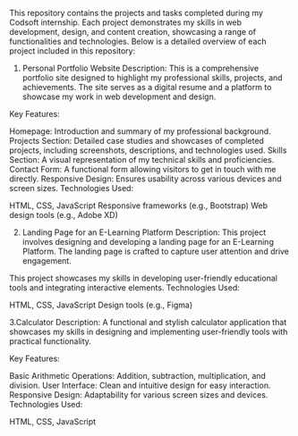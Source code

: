 This repository contains the projects and tasks completed during my Codsoft internship. Each project demonstrates my skills in web development, design, and content creation, showcasing a range of functionalities and technologies. Below is a detailed overview of each project included in this repository:

1. Personal Portfolio Website
Description:
This is a comprehensive portfolio site designed to highlight my professional skills, projects, and achievements. The site serves as a digital resume and a platform to showcase my work in web development and design.

Key Features:

Homepage: Introduction and summary of my professional background.
Projects Section: Detailed case studies and showcases of completed projects, including screenshots, descriptions, and technologies used.
Skills Section: A visual representation of my technical skills and proficiencies.
Contact Form: A functional form allowing visitors to get in touch with me directly.
Responsive Design: Ensures usability across various devices and screen sizes.
Technologies Used:

HTML, CSS, JavaScript
Responsive frameworks (e.g., Bootstrap)
Web design tools (e.g., Adobe XD)

2. Landing Page for an E-Learning Platform
Description:
This project involves designing and developing a landing page for an E-Learning Platform. The landing page is crafted to capture user attention and drive engagement.

This project showcases my skills in developing user-friendly educational tools and integrating interactive elements.
Technologies Used:

HTML, CSS, JavaScript
Design tools (e.g., Figma)

3.Calculator
Description:
A functional and stylish calculator application that showcases my skills in designing and implementing user-friendly tools with practical functionality.

Key Features:

Basic Arithmetic Operations: Addition, subtraction, multiplication, and division.
User Interface: Clean and intuitive design for easy interaction.
Responsive Design: Adaptability for various screen sizes and devices.
Technologies Used:

HTML, CSS, JavaScript
